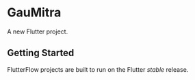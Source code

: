 # GauMitra

A new Flutter project.

## Getting Started

FlutterFlow projects are built to run on the Flutter _stable_ release.

